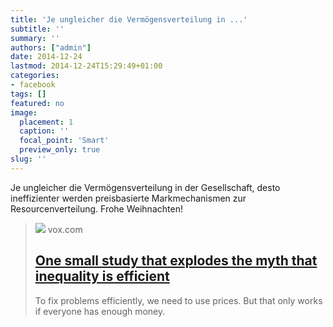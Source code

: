 ```yaml
---
title: 'Je ungleicher die Vermögensverteilung in ...'
subtitle: ''
summary: ''
authors: ["admin"]
date: 2014-12-24
lastmod: 2014-12-24T15:29:49+01:00
categories:
- facebook
tags: []
featured: no
image:
  placement: 1
  caption: ''
  focal_point: 'Smart'
  preview_only: true
slug: ''
---
```

Je ungleicher die Vermögensverteilung in der Gesellschaft, desto ineffizienter werden preisbasierte Markmechanismen zur Resourcenverteilung. Frohe Weihnachten!
> [![](https://cdn.vox-cdn.com/thumbor/5KkhU1kH1gjBZ-xfEHri9k4Gegc=/0x270:5184x3186/1600x900/cdn.vox-cdn.com/uploads/chorus_image/image/44372810/459062420.0.jpg)](http://www.vox.com/2014/12/20/7423505/inequality-market-prices)
> vox.com
> ## [One small study that explodes the myth that inequality is efficient](http://www.vox.com/2014/12/20/7423505/inequality-market-prices)
>
>To fix problems efficiently, we need to use prices. But that only works if everyone has enough money.

